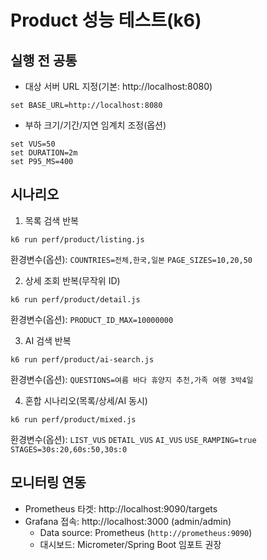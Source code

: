# Product 성능 테스트(k6)

## 실행 전 공통
- 대상 서버 URL 지정(기본: http://localhost:8080)
```
set BASE_URL=http://localhost:8080
```
- 부하 크기/기간/지연 임계치 조정(옵션)
```
set VUS=50
set DURATION=2m
set P95_MS=400
```

## 시나리오
1) 목록 검색 반복
```
k6 run perf/product/listing.js
```
환경변수(옵션): `COUNTRIES=전체,한국,일본` `PAGE_SIZES=10,20,50`

2) 상세 조회 반복(무작위 ID)
```
k6 run perf/product/detail.js
```
환경변수(옵션): `PRODUCT_ID_MAX=10000000`

3) AI 검색 반복
```
k6 run perf/product/ai-search.js
```
환경변수(옵션): `QUESTIONS=여름 바다 휴양지 추천,가족 여행 3박4일`

4) 혼합 시나리오(목록/상세/AI 동시)
```
k6 run perf/product/mixed.js
```
환경변수(옵션): `LIST_VUS` `DETAIL_VUS` `AI_VUS` `USE_RAMPING=true` `STAGES=30s:20,60s:50,30s:0`

## 모니터링 연동
- Prometheus 타겟: http://localhost:9090/targets
- Grafana 접속: http://localhost:3000 (admin/admin)
  - Data source: Prometheus (`http://prometheus:9090`)
  - 대시보드: Micrometer/Spring Boot 임포트 권장





